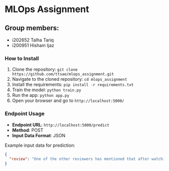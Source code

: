 # MLOps Assignment

## Group members:

- i202652 Talha Tariq
- i200951 Hisham Ijaz

### How to Install

1. Clone the repository: `git clone https://github.com/ttsae/mlops_assignment.git`
2. Navigate to the cloned repository: `cd mlops_assignment`
3. Install the requirements: `pip install -r requirements.txt`
4. Train the model: `python train.py`
5. Run the app: `python app.py`
6. Open your browser and go to `http://localhost:5000/`

### Endpoint Usage

- **Endpoint URL**: `http://localhost:5000/predict`
- **Method**: POST
- **Input Data Format**: JSON

Example input data for prediction:

```json
{
  "review": "One of the other reviewers has mentioned that after watching just 1 Oz episode you'll be hooked. They are right, as this is exactly what happened with me. The first thing that struck me about Oz was its brutality and unflinching scenes of violence, which set in right from the word GO. Trust me, this is not a show for the faint hearted or timid. This show pulls no punches with regards to drugs, sex or violence. Its is hardcore, in the classic use of the word."
}
